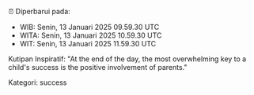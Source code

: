 ⏰ Diperbarui pada:
- WIB: Senin, 13 Januari 2025 09.59.30 UTC
- WITA: Senin, 13 Januari 2025 10.59.30 UTC
- WIT: Senin, 13 Januari 2025 11.59.30 UTC

Kutipan Inspiratif:
"At the end of the day, the most overwhelming key to a child's success is the positive involvement of parents."


Kategori: success


